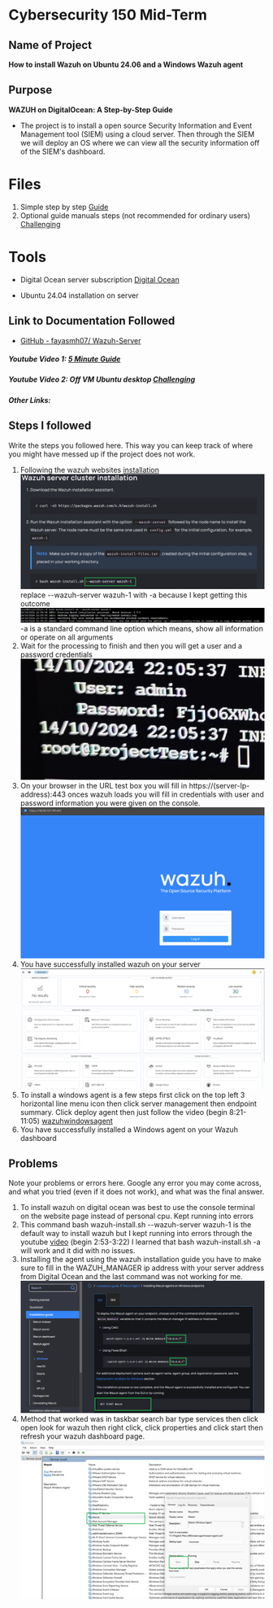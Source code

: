 # Cybersecurity 150 Mid-Term

## Name of Project
**How to install Wazuh on Ubuntu 24.06 and a Windows Wazuh agent**

## Purpose
**WAZUH on DigitalOcean: A Step-by-Step Guide** 
* The project is to install a open source Security Information and Event Management tool (SIEM) using a cloud server. Then through the SIEM we will deploy an OS where we can view all the security information off of the SIEM's dashboard. 

# Files
1. Simple step by step [Guide](https://medium.com/@akobeajiboluemmanuel/step-by-step-setup-of-wazuh-siem-on-ubuntu-22-04-3-lts-4663104fe69b)
2. Optional guide manuals steps (not recommended for ordinary users) [Challenging](https://computingforgeeks.com/how-to-install-wazuh-server-on-ubuntu/) 



# Tools 
* Digital Ocean server subscription [Digital Ocean](https://www.digitalocean.com/)

* Ubuntu 24.04 installation on server

## Link to Documentation Followed
- [GitHub - fayasmh07/ Wazuh-Server](https://github.com/fayasmh07/Wazuh-Server)

##### Youtube Video 1: [5 Minute Guide](https://www.youtube.com/watch?v=pCKApbHhQiY)

##### Youtube Video 2: Off VM Ubuntu desktop [Challenging](https://www.youtube.com/watch?v=3CfjoCQmpo8)

##### Other Links: 


## Steps I followed
Write the steps you followed here.  This way you can keep track of where you might have messed up if the project does not work.
1. Following the wazuh websites [installation](https://documentation.wazuh.com/current/installation-guide/wazuh-server/installation-assistant.html) ![replace](Images/github1.png) replace --wazuh-server wazuh-1 with -a because I kept getting this outcome ![wrong](Images/2.png) -a is a standard command line option which means, show all information or operate on all arguments
2. Wait for the processing to finish and then you will get a user and a password credentials ![credentials](Images/credentials1.jpg)
3. On your browser in the URL test box you will fill in https://(server-Ip-address):443 onces wazuh loads you will fill in credentials with user and password information you were given on the console. ![wazuhlogin](Images/wazuhlogin.png)
4. You have successfully installed wazuh on  your server ![wazuhscreeen](Images/wazuhscreen.png) 
5. To install a windows agent is a few steps first click on the top left 3 horizontal line menu icon then click server management then endpoint summary. Click deploy agent then just follow the video (begin 8:21- 11:05) [wazuhwindowsagent](https://www.youtube.com/watch?v=JTGMWH2w2p4)
6. You have successfully installed a Windows agent on your Wazuh dashboard


## Problems
Note your problems or errors here.  Google any error you may come across, and what you tried (even if it does not work), and what was the final answer.
1. To install wazuh on digital ocean was best to use the console terminal on the website page instead of personal cpu. Kept running into errors
2. This command bash wazuh-install.sh --wazuh-server wazuh-1 is the default way to install wazuh but I kept running into errors through the youtube [video](https://www.youtube.com/watch?v=JTGMWH2w2p4) (begin 2:53-3:22) I learned that bash wazuh-install.sh -a will work and it did with no issues.
3. Installing the agent using the wazuh installation guide you have to make sure to fill in the WAZUH_MANAGER ip address with your server address from Digital Ocean and the last command was not working for me. ![agentnetstart](Images/wazuhagentIP.png)
4. Method that worked was in taskbar search bar type services then click open look for wazuh then right click, click properties and click start then refresh your wazuh dashboard page. ![wazuhstart](Images/wazuhstart.png)


<!--  
Example
1. Arduino code will not load on ESP32 Cam.
   Answer: Camera drivers were incorrect I needed to install the driver: [https://www.wch-ic.com/downloads/CH341SER_ZIP.html](https://github.com/martin-ger/esp32_nat_router).  I used file, "CH341SER.ZIP" and it worked.
   -->
